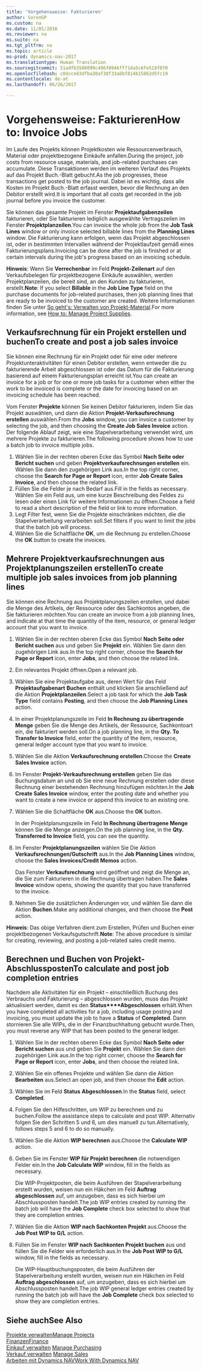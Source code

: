 ```yaml
---
title: 'Vorgehensweise: Fakturieren'
author: SorenGP
ms.custom: na
ms.date: 11/01/2016
ms.reviewer: na
ms.suite: na
ms.tgt_pltfrm: na
ms.topic: article
ms-prod: dynamics-nav-2017
ms.translationtype: Human Translation
ms.sourcegitcommit: 51adfb3588099c496f0946ff71da5c6fe518f070
ms.openlocfilehash: c0dcce83dfba30af38f33a6bf814b15862d5fc19
ms.contentlocale: de-at
ms.lasthandoff: 06/26/2017

---
```


# <a name="how-to-invoice-jobs"></a><span data-ttu-id="df4ef-102">Vorgehensweise: Fakturieren</span><span class="sxs-lookup"><span data-stu-id="df4ef-102">How to: Invoice Jobs</span></span>
<span data-ttu-id="df4ef-103">Im Laufe des Projekts können Projektkosten wie Ressourcenverbrauch, Material oder projektbezogene Einkäufe anfallen.</span><span class="sxs-lookup"><span data-stu-id="df4ef-103">During the project, job costs from resource usage, materials, and job-related purchases can accumulate.</span></span> <span data-ttu-id="df4ef-104">Diese Transaktionen werden im weiteren Verlauf des Projekts auf das Projekt Buch.-Blatt gebucht.</span><span class="sxs-lookup"><span data-stu-id="df4ef-104">As the job progresses, these transactions get posted to the job journal.</span></span> <span data-ttu-id="df4ef-105">Dabei ist es wichtig, dass alle Kosten im Projekt Buch.-Blatt erfasst werden, bevor die Rechnung an den Debitor erstellt wird.</span><span class="sxs-lookup"><span data-stu-id="df4ef-105">It is important that all costs get recorded in the job journal before you invoice the customer.</span></span>

<span data-ttu-id="df4ef-106">Sie können das gesamte Projekt im Fenster **Projektaufgabenzeilen** fakturieren, oder Sie fakturieren lediglich ausgewählte Vertragszeilen im Fenster **Projektplanzeilen**.</span><span class="sxs-lookup"><span data-stu-id="df4ef-106">You can invoice the whole job from the **Job Task Lines** window or only invoice selected billable lines from the **Planning Lines** window.</span></span> <span data-ttu-id="df4ef-107">Die Fakturierung kann erfolgen, wenn das Projekt abgeschlossen ist, oder in bestimmten Intervallen während der Projektlaufzeit gemäß eines Fakturierungsplans.</span><span class="sxs-lookup"><span data-stu-id="df4ef-107">Invoicing can be done after the job is finished or at certain intervals during the job's progress based on an invoicing schedule.</span></span>

<span data-ttu-id="df4ef-108">**Hinweis**: Wenn Sie **Verrechenbar** im Feld **Projekt-Zeilenart** auf den Verkaufsbelegen für projektbezogene Einkäufe auswählen, werden Projektplanzeilen, die bereit sind, an den Kunden zu fakturieren, erstellt.</span><span class="sxs-lookup"><span data-stu-id="df4ef-108">**Note**: If you select **Billable** in the **Job Line Type** field on the purchase documents for job-related purchases, then job planning lines that are ready to be invoiced to the customer are created.</span></span> <span data-ttu-id="df4ef-109">Weitere Informationen finden Sie unter [So geht's: Verwalten von Projekt-Material](projects-how-manage-project-supplies.md).</span><span class="sxs-lookup"><span data-stu-id="df4ef-109">For more information, see [How to: Manage Project Supplies](projects-how-manage-project-supplies.md).</span></span>

## <a name="to-create-and-post-a-job-sales-invoice"></a><span data-ttu-id="df4ef-110">Verkaufsrechnung für ein Projekt erstellen und buchen</span><span class="sxs-lookup"><span data-stu-id="df4ef-110">To create and post a job sales invoice</span></span>  
<span data-ttu-id="df4ef-111">Sie können eine Rechnung für ein Projekt oder für eine oder mehrere Projektunteraktivitäten für einen Debitor erstellen, wenn entweder die zu fakturierende Arbeit abgeschlossen ist oder das Datum für die Fakturierung basierend auf einem Fakturierungsplan erreicht ist.</span><span class="sxs-lookup"><span data-stu-id="df4ef-111">You can create an invoice for a job or for one or more job tasks for a customer when either the work to be invoiced is complete or the date for invoicing based on an invoicing schedule has been reached.</span></span>

<span data-ttu-id="df4ef-112">Vom Fenster **Projekte** können Sie keinen Debitor fakturieren, indem Sie das Projekt auswählen, und dann die Aktion **Projekt-Verkaufsrechnung erstellen** auswählen.</span><span class="sxs-lookup"><span data-stu-id="df4ef-112">From the **Jobs** window, you can invoice a customer by selecting the job, and then choosing the **Create Job Sales Invoice** action.</span></span> <span data-ttu-id="df4ef-113">Der folgende Ablauf zeigt, wie eine Stapelverarbeitung verwendet wird, um mehrere Projekte zu fakturieren.</span><span class="sxs-lookup"><span data-stu-id="df4ef-113">The following procedure shows how to use a batch job to invoice multiple jobs.</span></span>  

1. <span data-ttu-id="df4ef-114">Wählen Sie in der rechten oberen Ecke das Symbol **Nach Seite oder Bericht suchen** und geben **Projektverkaufsrechnungen erstellen** ein. Wählen Sie dann den zugehörigen Link aus.</span><span class="sxs-lookup"><span data-stu-id="df4ef-114">In the top right corner, choose the **Search for Page or Report** icon, enter **Job Create Sales Invoice**, and then choose the related link.</span></span>  
2. <span data-ttu-id="df4ef-115">Füllen Sie die Felder je nach Bedarf aus.</span><span class="sxs-lookup"><span data-stu-id="df4ef-115">Fill in the fields as necessary.</span></span> <span data-ttu-id="df4ef-116">Wählen Sie ein Feld aus, um eine kurze Beschreibung des Feldes zu lesen oder einen Link für weitere Informationen zu öffnen.</span><span class="sxs-lookup"><span data-stu-id="df4ef-116">Choose a field to read a short description of the field or link to more information.</span></span>
3. <span data-ttu-id="df4ef-117">Legt Filter fest, wenn Sie die Projekte einschränken möchten, die die Stapelverarbeitung verarbeiten soll.</span><span class="sxs-lookup"><span data-stu-id="df4ef-117">Set filters if you want to limit the jobs that the batch job will process.</span></span>
3. <span data-ttu-id="df4ef-118">Wählen Sie die Schaltfläche **OK**, um die Rechnung zu erstellen.</span><span class="sxs-lookup"><span data-stu-id="df4ef-118">Choose the **OK** button to create the invoices.</span></span>  

## <a name="to-create-multiple-job-sales-invoices-from-job-planning-lines"></a><span data-ttu-id="df4ef-119">Mehrere Projektverkaufsrechnungen aus Projektplanungszeilen erstellen</span><span class="sxs-lookup"><span data-stu-id="df4ef-119">To create multiple job sales invoices from job planning lines</span></span>  
<span data-ttu-id="df4ef-120">Sie können eine Rechnung aus Projektplanungszeilen erstellen, und dabei die Menge des Artikels, der Ressource oder des Sachkontos angeben, die Sie fakturieren möchten.</span><span class="sxs-lookup"><span data-stu-id="df4ef-120">You can create an invoice from a job planning lines, and indicate at that time the quantity of the item, resource, or general ledger account that you want to invoice.</span></span>

1. <span data-ttu-id="df4ef-121">Wählen Sie in der rechten oberen Ecke das Symbol **Nach Seite oder Bericht suchen** aus und geben Sie **Projekt** ein. Wählen Sie dann den zugehörigen Link aus.</span><span class="sxs-lookup"><span data-stu-id="df4ef-121">In the top right corner, choose the **Search for Page or Report** icon, enter **Jobs**, and then choose the related link.</span></span>
2. <span data-ttu-id="df4ef-122">Ein relevantes Projekt öffnen.</span><span class="sxs-lookup"><span data-stu-id="df4ef-122">Open a relevant job.</span></span>
3. <span data-ttu-id="df4ef-123">Wählen Sie eine Projektaufgabe aus, deren Wert für das Feld **Projektaufgabenart** **Buchen** enthält und klicken Sie anschließend auf die Aktion **Projektplanzeilen**.</span><span class="sxs-lookup"><span data-stu-id="df4ef-123">Select a job task for which the **Job Task Type** field contains **Posting**, and then choose the **Job Planning Lines** action.</span></span>  
4. <span data-ttu-id="df4ef-124">In einer Projektplanungszeile im Feld **In Rechnung zu übertragende Menge** geben Sie die Menge des Artikels, der Ressource, Sachkontoart ein, die fakturiert werden soll.</span><span class="sxs-lookup"><span data-stu-id="df4ef-124">On a job planning line, in the **Qty. To Transfer to Invoice** field, enter the quantity of the item, resource, general ledger account type that you want to invoice.</span></span>  
5. <span data-ttu-id="df4ef-125">Wählen Sie die Aktion **Verkaufsrechnung erstellen**.</span><span class="sxs-lookup"><span data-stu-id="df4ef-125">Choose the **Create Sales Invoice** action.</span></span>
6. <span data-ttu-id="df4ef-126">Im Fenster **Projekt-Verkaufsrechnung erstellen** geben Sie das Buchungsdatum an und ob Sie eine neue Rechnung erstellen oder diese Rechnung einer bestehenden Rechnung hinzufügen möchten.</span><span class="sxs-lookup"><span data-stu-id="df4ef-126">In the **Job Create Sales Invoice** window, enter the posting date and whether you want to create a new invoice or append this invoice to an existing one.</span></span>
7. <span data-ttu-id="df4ef-127">Wählen Sie die Schaltfläche **OK** aus.</span><span class="sxs-lookup"><span data-stu-id="df4ef-127">Choose the **OK** button.</span></span>

    <span data-ttu-id="df4ef-128">In der Projektplanungszeile im Feld **In Rechnung übertragene Menge** können Sie die Menge anzeigen.</span><span class="sxs-lookup"><span data-stu-id="df4ef-128">On the job planning line, in the **Qty. Transferred to Invoice** field, you can see the quantity.</span></span>

8. <span data-ttu-id="df4ef-129">Im Fenster **Projektplanungszeilen** wählen Sie Die Aktion **Verkaufsrechnungen/Gutschrift** aus.</span><span class="sxs-lookup"><span data-stu-id="df4ef-129">In the **Job Planning Lines** window, choose the **Sales Invoices/Credit Memos** action.</span></span>

    <span data-ttu-id="df4ef-130">Das Fenster **Verkaufsrechnung** wird geöffnet und zeigt die Menge an, die Sie zum Fakturieren in die Rechnung übertragen haben.</span><span class="sxs-lookup"><span data-stu-id="df4ef-130">The **Sales Invoice** window opens, showing the quantity that you have transferred to the invoice.</span></span>  
9. <span data-ttu-id="df4ef-131">Nehmen Sie die zusätzlichen Änderungen vor, und wählen Sie dann die Aktion **Buchen**.</span><span class="sxs-lookup"><span data-stu-id="df4ef-131">Make any additional changes, and then choose the **Post** action.</span></span>

<span data-ttu-id="df4ef-132">**Hinweis**: Das obige Verfahren dient zum Erstellen, Prüfen und Buchen einer projektbezogenen Verkaufsgutschrift.</span><span class="sxs-lookup"><span data-stu-id="df4ef-132">**Note**: The above procedure is similar for creating, reviewing, and posting a job-related sales credit memo.</span></span>

## <a name="to-calculate-and-post-job-completion-entries"></a><span data-ttu-id="df4ef-133">Berechnen und Buchen von Projekt-Abschlussposten</span><span class="sxs-lookup"><span data-stu-id="df4ef-133">To calculate and post job completion entries</span></span>  
<span data-ttu-id="df4ef-134">Nachdem alle Aktivitäten für ein Projekt – einschließlich Buchung des Verbrauchs und Fakturierung – abgeschlossen wurden, muss das Projekt aktualisiert werden, damit es den **Status****Abgeschlossen** erhält.</span><span class="sxs-lookup"><span data-stu-id="df4ef-134">When you have completed all activities for a job, including usage posting and invoicing, you must update the job to have a **Status** of **Completed**.</span></span> <span data-ttu-id="df4ef-135">Dann stornieren Sie alle WIPs, die in der Finanzbuchhaltung gebucht wurde.</span><span class="sxs-lookup"><span data-stu-id="df4ef-135">Then, you must reverse any WIP that has been posted to the general ledger.</span></span>

1. <span data-ttu-id="df4ef-136">Wählen Sie in der rechten oberen Ecke das Symbol **Nach Seite oder Bericht suchen** aus und geben Sie **Projekt** ein. Wählen Sie dann den zugehörigen Link aus.</span><span class="sxs-lookup"><span data-stu-id="df4ef-136">In the top right corner, choose the **Search for Page or Report** icon, enter **Jobs**, and then choose the related link.</span></span>  
2. <span data-ttu-id="df4ef-137">Wählen Sie ein offenes Projekte und wählen Sie dann die Aktion **Bearbeiten** aus.</span><span class="sxs-lookup"><span data-stu-id="df4ef-137">Select an open job, and then choose the **Edit** action.</span></span>
3. <span data-ttu-id="df4ef-138">Wählen Sie im Feld **Status** **Abgeschlossen**.</span><span class="sxs-lookup"><span data-stu-id="df4ef-138">In the **Status** field, select **Completed**.</span></span>
4. <span data-ttu-id="df4ef-139">Folgen Sie den Hilfeschritten, um WIP zu berechnen und zu buchen.</span><span class="sxs-lookup"><span data-stu-id="df4ef-139">Follow the assistance steps to calculate and post WIP.</span></span> <span data-ttu-id="df4ef-140">Alternativ folgen Sie den Schritten 5 und 6, um dies manuell zu tun.</span><span class="sxs-lookup"><span data-stu-id="df4ef-140">Alternatively, follows steps 5 and 6 to do so manually.</span></span>  
5. <span data-ttu-id="df4ef-141">Wählen Sie die Aktion **WIP berechnen** aus.</span><span class="sxs-lookup"><span data-stu-id="df4ef-141">Choose the **Calculate WIP** action.</span></span>
6. <span data-ttu-id="df4ef-142">Geben Sie im Fenster **WIP für Projekt berechnen** die notwendigen Felder ein.</span><span class="sxs-lookup"><span data-stu-id="df4ef-142">In the **Job Calculate WIP** window, fill in the fields as necessary.</span></span>  

     <span data-ttu-id="df4ef-143">Die WIP-Projektposten, die beim Ausführen der Stapelverarbeitung erstellt wurden, weisen nun ein Häkchen im Feld **Auftrag abgeschlossen** auf, um anzugeben, dass es sich hierbei um Abschlussposten handelt.</span><span class="sxs-lookup"><span data-stu-id="df4ef-143">The job WIP entries created by running the batch job will have the **Job Complete** check box selected to show that they are completion entries.</span></span>  

7. <span data-ttu-id="df4ef-144">Wählen Sie die Aktion **WIP nach Sachkonten Projekt** aus.</span><span class="sxs-lookup"><span data-stu-id="df4ef-144">Choose the **Job Post WIP to G/L** action.</span></span>
8. <span data-ttu-id="df4ef-145">Füllen Sie im Fenster **WIP nach Sachkonten Projekt buchen** aus und füllen Sie die Felder wie erforderlich aus.</span><span class="sxs-lookup"><span data-stu-id="df4ef-145">In the **Job Post WIP to G/L** window, fill in the fields as necessary.</span></span>  

     <span data-ttu-id="df4ef-146">Die WIP-Hauptbuchungsposten, die beim Ausführen der Stapelverarbeitung erstellt wurden, weisen nun ein Häkchen im Feld **Auftrag abgeschlossen** auf, um anzugeben, dass es sich hierbei um Abschlussposten handelt.</span><span class="sxs-lookup"><span data-stu-id="df4ef-146">The job WIP general ledger entries created by running the batch job will have the **Job Complete** check box selected to show they are completion entries.</span></span>

## <a name="see-also"></a><span data-ttu-id="df4ef-147">Siehe auch</span><span class="sxs-lookup"><span data-stu-id="df4ef-147">See Also</span></span>
[<span data-ttu-id="df4ef-148">Projekte verwalten</span><span class="sxs-lookup"><span data-stu-id="df4ef-148">Manage Projects</span></span>](projects-manage-projects.md)  
[<span data-ttu-id="df4ef-149">Finanzen</span><span class="sxs-lookup"><span data-stu-id="df4ef-149">Finance</span></span>](finance-setup.md)  
<span data-ttu-id="df4ef-150">[Einkauf verwalten](purchasing-manage-purchasing.md)       </span><span class="sxs-lookup"><span data-stu-id="df4ef-150">[Manage Purchasing](purchasing-manage-purchasing.md)       </span></span>  
<span data-ttu-id="df4ef-151">[Verkauf verwalten](sales-manage-sales.md)    </span><span class="sxs-lookup"><span data-stu-id="df4ef-151">[Manage Sales](sales-manage-sales.md)    </span></span>  
[<span data-ttu-id="df4ef-152">Arbeiten mit Dynamics NAV</span><span class="sxs-lookup"><span data-stu-id="df4ef-152">Work With Dynamics NAV</span></span>](ui-work-product.md)  

